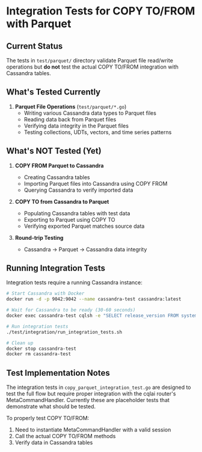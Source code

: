 # Integration Tests for COPY TO/FROM with Parquet

## Current Status

The tests in `test/parquet/` directory validate Parquet file read/write operations but **do not** test the actual COPY TO/FROM integration with Cassandra tables.

## What's Tested Currently

1. **Parquet File Operations** (`test/parquet/*.go`)
   - Writing various Cassandra data types to Parquet files
   - Reading data back from Parquet files
   - Verifying data integrity in the Parquet files
   - Testing collections, UDTs, vectors, and time series patterns

## What's NOT Tested (Yet)

1. **COPY FROM Parquet to Cassandra**
   - Creating Cassandra tables
   - Importing Parquet files into Cassandra using COPY FROM
   - Querying Cassandra to verify imported data

2. **COPY TO from Cassandra to Parquet**
   - Populating Cassandra tables with test data
   - Exporting to Parquet using COPY TO
   - Verifying exported Parquet matches source data

3. **Round-trip Testing**
   - Cassandra → Parquet → Cassandra data integrity

## Running Integration Tests

Integration tests require a running Cassandra instance:

```bash
# Start Cassandra with Docker
docker run -d -p 9042:9042 --name cassandra-test cassandra:latest

# Wait for Cassandra to be ready (30-60 seconds)
docker exec cassandra-test cqlsh -e "SELECT release_version FROM system.local"

# Run integration tests
./test/integration/run_integration_tests.sh

# Clean up
docker stop cassandra-test
docker rm cassandra-test
```

## Test Implementation Notes

The integration tests in `copy_parquet_integration_test.go` are designed to test the full flow but require proper integration with the cqlai router's MetaCommandHandler. Currently these are placeholder tests that demonstrate what should be tested.

To properly test COPY TO/FROM:
1. Need to instantiate MetaCommandHandler with a valid session
2. Call the actual COPY TO/FROM methods
3. Verify data in Cassandra tables
